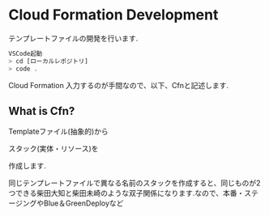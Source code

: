 # Cloud Formation Development<!-- omit in toc -->

テンプレートファイルの開発を行います.

```bash
VSCode起動
> cd [ローカルレポジトリ]
> code .
```

Cloud Formation 入力するのが手間なので、以下、Cfnと記述します.

## What is Cfn?

Templateファイル(抽象的)から

スタック(実体・リソース)を

作成します.

同じテンプレートファイルで異なる名前のスタックを作成すると、同じものが2つできる柴田大知と柴田未崎のような双子関係になります.なので、本番・ステージングやBlue＆GreenDeployなど